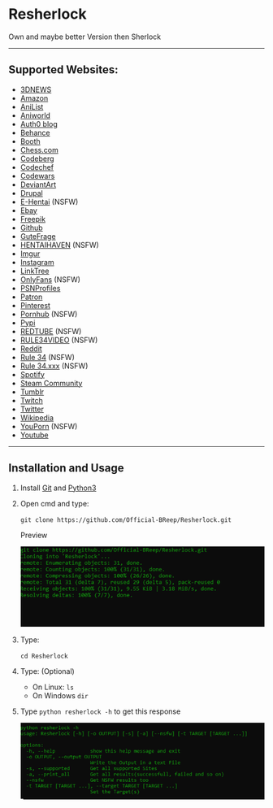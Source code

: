 # Resherlock
 Own and maybe better Version then Sherlock

-----------------------------

## Supported Websites:

+ [3DNEWS](http://forum.3dnews.ru/index.php) 
+ [Amazon](https://www.amazon.de/) 
+ [AniList](https://anilist.co/) 
+ [Aniworld](https://aniworld.to/) 
+ [Auth0 blog](https://auth0.com/blog/) 
+ [Behance](https://www.behance.net/) 
+ [Booth](https://booth.pm/en) 
+ [Chess.com](https://www.chess.com/) 
+ [Codeberg](https://codeberg.org/) 
+ [Codechef](https://www.codechef.com/) 
+ [Codewars](https://www.codewars.com/) 
+ [DeviantArt](https://www.deviantart.com/) 
+ [Drupal](https://www.drupal.org/) 
+ [E-Hentai](https://e-hentai.org/) (NSFW)
+ [Ebay](https://www.ebay.de/) 
+ [Freepik](https://www.freepik.com/) 
+ [Github](https://github.com/) 
+ [GuteFrage](https://www.gutefrage.net/) 
+ [HENTAIHAVEN](https://hentaihaven.xxx/) (NSFW)
+ [Imgur](https://imgur.com/) 
+ [Instagram](https://www.instagram.com/) 
+ [LinkTree](https://linktr.ee/) 
+ [OnlyFans](https://onlyfans.com/) (NSFW)
+ [PSNProfiles](https://psnprofiles.com/) 
+ [Patron](https://www.patreon.com/) 
+ [Pinterest](https://www.pinterest.de/) 
+ [Pornhub](https://de.pornhub.com/) (NSFW)
+ [Pypi](https://pypi.org/) 
+ [REDTUBE](https://de.redtube.com/) (NSFW)
+ [RULE34VIDEO](https://rule34video.com/) (NSFW)
+ [Reddit](https://www.reddit.com/) 
+ [Rule 34](https://rule34.paheal.net/) (NSFW)
+ [Rule 34.xxx](https://rule34.xxx/) (NSFW)
+ [Spotify](https://open.spotify.com/) 
+ [Steam Community](https://steamcommunity.com/) 
+ [Tumblr](https://www.tumblr.com/explore/today) 
+ [Twitch](https://www.twitch.tv/) 
+ [Twitter](https://twitter.com/home) 
+ [Wikipedia](https://de.wikipedia.org/) 
+ [YouPorn](https://www.youporn.com/) (NSFW)
+ [Youtube](https://www.youtube.com/) 

-------

## Installation and Usage

1. Install [Git](https://git-scm.com/downloads) and [Python3](https://www.python.org/downloads/)

2. Open cmd and type:

   ``git clone https://github.com/Official-BReep/Resherlock.git``

   Preview

   ![Git clone preview](https://github.com/Official-BReep/Resherlock/blob/main/assets/git_clone.png)
3. Type: 

   ``cd Resherlock``
4. Type:       (Optional)

   + On Linux:
      ``ls``
   + On Windows
     ``dir``

5. Type
   ``python resherlock -h``
   to get this response

   ![Show Help preview](https://github.com/Official-BReep/Resherlock/blob/main/assets/show_help.png)

